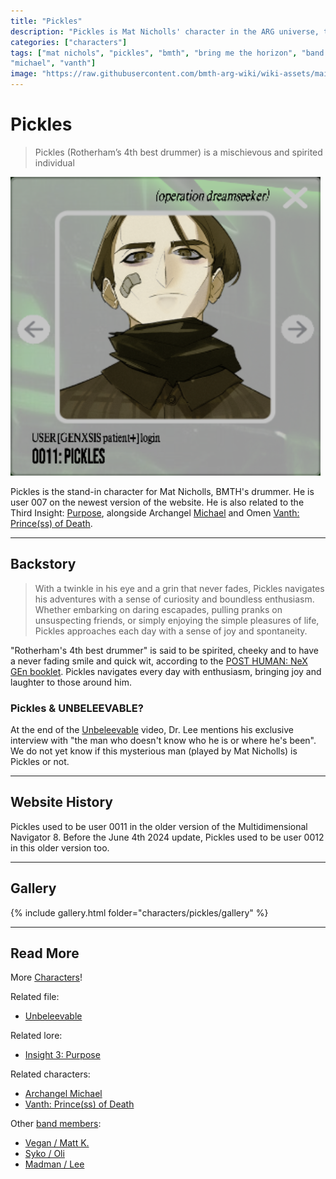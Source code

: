 ```yaml
---
title: "Pickles"
description: "Pickles is Mat Nicholls' character in the ARG universe, the drummer for Bring Me The Horizon. "
categories: ["characters"]
tags: ["mat nichols", "pickles", "bmth", "bring me the horizon", "band member", "purpose", 
"michael", "vanth"]
image: "https://raw.githubusercontent.com/bmth-arg-wiki/wiki-assets/main/characters/pickles/pickles-300x300.png"
---
```


# Pickles

> Pickles (Rotherham’s 4th best drummer) is a mischievous and spirited individual

![Pickles Avatar](https://raw.githubusercontent.com/bmth-arg-wiki/wiki-assets/main/characters/pickles/11pickles.png)

Pickles is the stand-in character for Mat Nicholls, BMTH's drummer. He is user 007 on the newest version of the 
website. He is also related to the Third Insight: [Purpose](../lore/insight3-purpose), 
alongside Archangel [Michael](michael) and Omen [Vanth: Prince(ss) of Death](vanth).

***

## Backstory

> With a twinkle in his eye and a grin that never fades, Pickles navigates his adventures with a sense of curiosity and 
> boundless enthusiasm. Whether embarking on daring escapades, pulling pranks on unsuspecting friends, or simply 
> enjoying the simple pleasures of life, Pickles approaches each day with a sense of joy and spontaneity.

"Rotherham's 4th best drummer" is said to be spirited, cheeky and to have a never fading smile and quick wit, 
according to the [POST HUMAN: NeX GEn booklet](../lore/booklet). Pickles navigates every day with enthusiasm, 
bringing joy and laughter to those around him.

### Pickles & UNBELEEVABLE?

At the end of the [Unbeleevable](../for-sof/unbeleevable) video, 
Dr. Lee mentions his exclusive interview with "the man who doesn't know who he is or where he's been".
We do not yet know if this mysterious man (played by Mat Nicholls) is Pickles or not.

***

## Website History

Pickles used to be user 0011 in the older version of the Multidimensional Navigator 8.
Before the June 4th 2024 update, Pickles used to be user 0012 in this older version too.

***

## Gallery

{% include gallery.html folder="characters/pickles/gallery" %}
***

## Read More

More [Characters](characters)!

Related file:

- [Unbeleevable](../for-sof/unbeleevable)

Related lore:

- [Insight 3: Purpose](../lore/insight3-purpose)

Related characters:

- [Archangel Michael](michael)
- [Vanth: Prince(ss) of Death](vanth)

Other [band members](characters#band-members):

- [Vegan / Matt K.](vegan)
- [Syko / Oli](syko)
- [Madman / Lee](madman)
